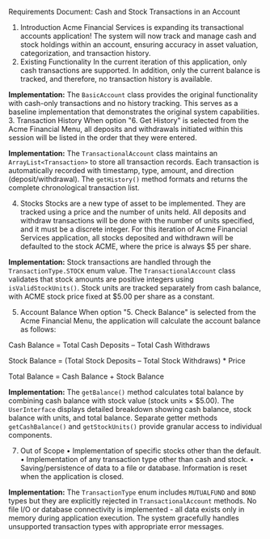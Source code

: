Requirements Document: Cash and Stock Transactions in an Account
1. Introduction
Acme Financial Services is expanding its transactional accounts application! The system will now track and manage cash and stock holdings within an account, ensuring accuracy in asset valuation, categorization, and transaction history.
2. Existing Functionality
In the current iteration of this application, only cash transactions are supported. In addition, only the current balance is tracked, and therefore, no transaction history is available. 

**Implementation:** The `BasicAccount` class provides the original functionality with cash-only transactions and no history tracking. This serves as a baseline implementation that demonstrates the original system capabilities. 
3. Transaction History 
When option "6. Get History" is selected from the Acme Financial Menu, all deposits and withdrawals initiated within this session will be listed in the order that they were entered. 

**Implementation:** The `TransactionalAccount` class maintains an `ArrayList<Transaction>` to store all transaction records. Each transaction is automatically recorded with timestamp, type, amount, and direction (deposit/withdrawal). The `getHistory()` method formats and returns the complete chronological transaction list. 
 
4. Stocks
Stocks are a new type of asset to be implemented. They are tracked using a price and the number of units held. All deposits and withdraw transactions will be done with the number of units specified, and it must be a discrete integer. For this iteration of Acme Financial Services application, all stocks deposited and withdrawn will be defaulted to the stock ACME, where the price is always $5 per share. 

**Implementation:** Stock transactions are handled through the `TransactionType.STOCK` enum value. The `TransactionalAccount` class validates that stock amounts are positive integers using `isValidStockUnits()`. Stock units are tracked separately from cash balance, with ACME stock price fixed at $5.00 per share as a constant. 
 
5. Account Balance
When option "5. Check Balance" is selected from the Acme Financial Menu, the application will calculate the account balance as follows:

Cash Balance = Total Cash Deposits – Total Cash Withdraws

Stock Balance = (Total Stock Deposits – Total Stock Withdraws) * Price

Total Balance = Cash Balance + Stock Balance 

**Implementation:** The `getBalance()` method calculates total balance by combining cash balance with stock value (stock units × $5.00). The `UserInterface` displays detailed breakdown showing cash balance, stock balance with units, and total balance. Separate getter methods `getCashBalance()` and `getStockUnits()` provide granular access to individual components. 
 
7. Out of Scope
•	Implementation of specific stocks other than the default.
•	Implementation of any transaction type other than cash and stock.
•	Saving/persistence of data to a file or database. Information is reset when the application is closed. 

**Implementation:** The `TransactionType` enum includes `MUTUALFUND` and `BOND` types but they are explicitly rejected in `TransactionalAccount` methods. No file I/O or database connectivity is implemented - all data exists only in memory during application execution. The system gracefully handles unsupported transaction types with appropriate error messages. 
